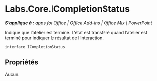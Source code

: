 
# Labs.Core.ICompletionStatus

 _**S’applique à :** apps for Office | Office Add-ins | Office Mix | PowerPoint_

Indique que l’atelier est terminé. L’état est transféré quand l’atelier est terminé pour indiquer le résultat de l’interaction.

```
interface ICompletionStatus
```


## Propriétés

Aucun.


